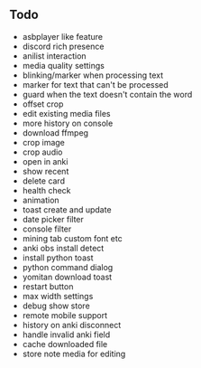 ## Todo

- asbplayer like feature
- discord rich presence
- anilist interaction
- media quality settings
- blinking/marker when processing text
- marker for text that can't be processed
- guard when the text doesn't contain the word
- offset crop
- edit existing media files
- more history on console
- download ffmpeg
- crop image
- crop audio
- open in anki
- show recent
- delete card
- health check
- animation
- toast create and update
- date picker filter
- console filter
- mining tab custom font etc
- anki obs install detect
- install python toast
- python command dialog
- yomitan download toast
- restart button
- max width settings
- debug show store
- remote mobile support
- history on anki disconnect
- handle invalid anki field
- cache downloaded file
- store note media for editing

